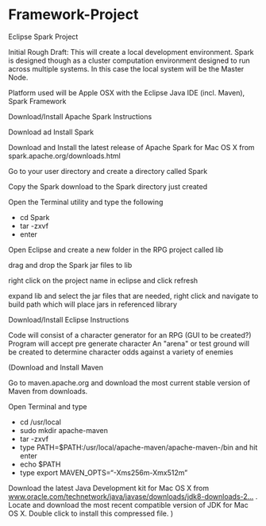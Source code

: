 # Framework-Project
Eclipse Spark Project

Initial Rough Draft: This will create a local development environment. Spark is designed though as a cluster computation environment designed to run across multiple systems. In this case the local system will be the Master Node.

Platform used will be Apple OSX with the Eclipse Java IDE (incl. Maven), Spark Framework

Download/Install Apache Spark Instructions

Download ad Install Spark

Download and Install the latest release of Apache Spark for Mac OS X from spark.apache.org/downloads.html

Go to your user directory and create a directory called Spark

Copy the Spark download to the Spark directory just created

Open the Terminal utility and type the following
- cd Spark
- tar -zxvf  <drag and drop the downloaded Spark file to the next character space following the command you just typed>
- enter

Open Eclipse and create a new folder in the RPG project called lib

drag and drop the Spark jar files to lib

right click on the project name in eclipse and click refresh

expand lib and select the jar files that are needed, right click and navigate to build path which will place jars in referenced library


Download/Install Eclipse Instructions

Code will consist of a character generator for an RPG (GUI to be created?) 
Program will accept pre generate character
An "arena" or test ground will be created to determine character odds against a variety of enemies

(Download and Install Maven

Go to maven.apache.org and download the most current stable version of Maven from downloads.

Open Terminal and type
- cd /usr/local
- sudo mkdir apache-maven
- tar -zxvf <drag and drop the downloaded Maven file to the next character space following the command you just typed>
- type PATH=$PATH:/usr/local/apache-maven/apache-maven-<insert numeric value of version of Maven here>/bin and hit enter
-  echo $PATH <confirms path created properly>
- type export MAVEN_OPTS=“-Xms256m-Xmx512m” <allot memory for Java Virtual Machine>

Download the latest Java Development kit for Mac OS X from www.oracle.com/technetwork/java/javase/downloads/jdk8-downloads-2… . Locate and download the most recent compatible version of JDK for Mac OS X. Double click to install this compressed file.
)
